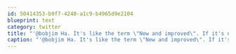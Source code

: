 ```yaml
---
id: 50414353-b9f7-4240-a1c9-b4965d9e2104
blueprint: text
category: twitter
title: "'@bobjim Ha. It's like the term \"New and improved\". If it's new, how can it be improved?  :)"
caption: "'@bobjim Ha. It's like the term \"New and improved\". If it's new, how can it be improved?  :)"
---
```

